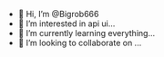 - 👋 Hi, I’m @Bigrob666
- 👀 I’m interested in api ui...
- 🌱 I’m currently learning everything...
- 💞️ I’m looking to collaborate on ...


<!---
Bigrob666/Bigrob666 is a ✨ special ✨ repository because its `README.md` (this file) appears on your GitHub profile.
You can click the Preview link to take a look at your changes.
--->
